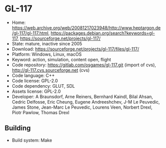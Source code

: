 # GL-117

- Home: https://web.archive.org/web/20081217023948/http://www.heptargon.de/gl-117/gl-117.html, https://packages.debian.org/search?keywords=gl-117, https://sourceforge.net/projects/gl-117/
- State: mature, inactive since 2005
- Download: https://sourceforge.net/projects/gl-117/files/gl-117/
- Platform: Windows, Linux, macOS
- Keyword: action, simulation, content open, flight
- Code repository: https://gitlab.com/osgames/gl-117.git (import of cvs), http://gl-117.cvs.sourceforge.net (cvs)
- Code language: C++
- Code license: GPL-2.0
- Code dependency: GLUT, SDL
- Assets license: GPL-2.0
- Developer: A Braunsdorf, Arne Reiners, Bernhard Kaindl, Bilal Ahsan, Cedric Delfosse, Eric Cheung, Eugene Andreeshchev, J-M Le Peuvedic, James Stone, Jean-Marc Le Peuvedic, Lourens Veen, Norbert Drexl, Piotr Pawlow, Thomas Drexl

## Building

- Build system: Make
